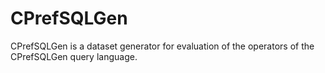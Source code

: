 # CPrefSQLGen
CPrefSQLGen is a dataset generator for evaluation of the operators of the CPrefSQLGen query language. 
